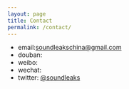```yaml
---
layout: page
title: Contact
permalink: /contact/
---
```




* email:<soundleakschina@gmail.com>
* douban:
* weibo:  
* wechat:
* twitter: [@soundleaks](https://twitter.com/soundleaks)
